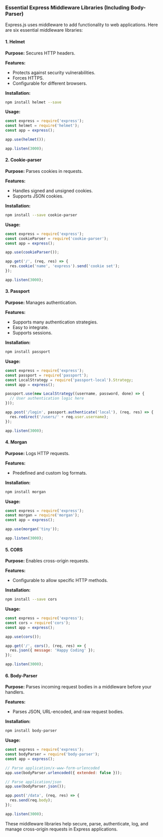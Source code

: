 ### Essential Express Middleware Libraries (Including Body-Parser)

Express.js uses middleware to add functionality to web applications. Here are six essential middleware libraries:

#### 1. Helmet
**Purpose:** Secures HTTP headers.

**Features:**
- Protects against security vulnerabilities.
- Forces HTTPS.
- Configurable for different browsers.

**Installation:**
```bash
npm install helmet --save
```

**Usage:**
```javascript
const express = require('express');
const helmet = require('helmet');
const app = express();

app.use(helmet());

app.listen(3000);
```

#### 2. Cookie-parser
**Purpose:** Parses cookies in requests.

**Features:**
- Handles signed and unsigned cookies.
- Supports JSON cookies.

**Installation:**
```bash
npm install --save cookie-parser
```

**Usage:**
```javascript
const express = require('express');
const cookieParser = require('cookie-parser');
const app = express();

app.use(cookieParser());

app.get('/', (req, res) => {
  res.cookie('name', 'express').send('cookie set');
});

app.listen(3000);
```

#### 3. Passport
**Purpose:** Manages authentication.

**Features:**
- Supports many authentication strategies.
- Easy to integrate.
- Supports sessions.

**Installation:**
```bash
npm install passport
```

**Usage:**
```javascript
const express = require('express');
const passport = require('passport');
const LocalStrategy = require('passport-local').Strategy;
const app = express();

passport.use(new LocalStrategy((username, password, done) => {
  // User authentication logic here
}));

app.post('/login', passport.authenticate('local'), (req, res) => {
  res.redirect('/users/' + req.user.username);
});

app.listen(3000);
```

#### 4. Morgan
**Purpose:** Logs HTTP requests.

**Features:**
- Predefined and custom log formats.

**Installation:**
```bash
npm install morgan
```

**Usage:**
```javascript
const express = require('express');
const morgan = require('morgan');
const app = express();

app.use(morgan('tiny'));

app.listen(3000);
```

#### 5. CORS
**Purpose:** Enables cross-origin requests.

**Features:**
- Configurable to allow specific HTTP methods.

**Installation:**
```bash
npm install --save cors
```

**Usage:**
```javascript
const express = require('express');
const cors = require('cors');
const app = express();

app.use(cors());

app.get('/', cors(), (req, res) => {
  res.json({ message: 'Happy Coding' });
});

app.listen(3000);
```

#### 6. Body-Parser
**Purpose:** Parses incoming request bodies in a middleware before your handlers.

**Features:**
- Parses JSON, URL-encoded, and raw request bodies.

**Installation:**
```bash
npm install body-parser
```

**Usage:**
```javascript
const express = require('express');
const bodyParser = require('body-parser');
const app = express();

// Parse application/x-www-form-urlencoded
app.use(bodyParser.urlencoded({ extended: false }));

// Parse application/json
app.use(bodyParser.json());

app.post('/data', (req, res) => {
  res.send(req.body);
});

app.listen(3000);
```

These middleware libraries help secure, parse, authenticate, log, and manage cross-origin requests in Express applications.
